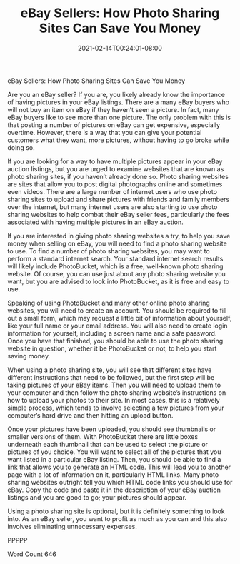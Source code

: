 ﻿---
title: "eBay Sellers:  How Photo Sharing Sites Can Save You Money"
date: 2021-02-14T00:24:01-08:00
description: "eBay Tips for Web Success"
featured_image: "/images/eBay.jpg"
tags: ["eBay"]
---

eBay Sellers:  How Photo Sharing Sites Can Save You Money

Are you an eBay seller?  If you are, you likely already know the importance of having pictures in your eBay listings.  There are a many eBay buyers who will not buy an item on eBay if they haven’t seen a picture.  In fact, many eBay buyers like to see more than one picture.  The only problem with this is that posting a number of pictures on eBay can get expensive, especially overtime.  However, there is a way that you can give your potential customers what they want, more pictures, without having to go broke while doing so.

If you are looking for a way to have multiple pictures appear in your eBay auction listings, but you are urged to examine websites that are known as photo sharing sites, if you haven’t already done so.  Photo sharing websites are sites that allow you to post digital photographs online and sometimes even videos. There are a large number of internet users who use photo sharing sites to upload and share pictures with friends and family members over the internet, but many internet users are also starting to use photo sharing websites to help combat their eBay seller fees, particularly the fees associated with having multiple pictures in an eBay auction.

If you are interested in giving photo sharing websites a try, to help you save money when selling on eBay, you will need to find a photo sharing website to use.  To find a number of photo sharing websites, you may want to perform a standard internet search.  Your standard internet search results will likely include PhotoBucket, which is a free, well-known photo sharing website.  Of course, you can use just about any photo sharing website you want, but you are advised to look into PhotoBucket, as it is free and easy to use.  

Speaking of using PhotoBucket and many other online photo sharing websites, you will need to create an account.  You should be required to fill out a small form, which may request a little bit of information about yourself, like your full name or your email address.  You will also need to create login information for yourself, including a screen name and a safe password.  Once you have that finished, you should be able to use the photo sharing website in question, whether it be PhotoBucket or not, to help you start saving money.

When using a photo sharing site, you will see that different sites have different instructions that need to be followed, but the first step will be taking pictures of your eBay items.  Then you will need to upload them to your computer and then follow the photo sharing website’s instructions on how to upload your photos to their site.  In most cases, this is a relatively simple process, which tends to involve selecting a few pictures from your computer’s hard drive and then hitting an upload button.  

Once your pictures have been uploaded, you should see thumbnails or smaller versions of them. With PhotoBucket there are little boxes underneath each thumbnail that can be used to select the picture or pictures of you choice.  You will want to select all of the pictures that you want listed in a particular eBay listing.  Then, you should be able to find a link that allows you to generate an HTML code.  This will lead you to another page with a lot of information on it, particularly HTML links.  Many photo sharing websites outright tell you which HTML code links you should use for eBay.  Copy the code and paste it in the description of your eBay auction listings and you are good to go; your pictures should appear.

Using a photo sharing site is optional, but it is definitely something to look into.  As an eBay seller, you want to profit as much as you can and this also involves eliminating unnecessary expenses.

PPPPP

Word Count 646

